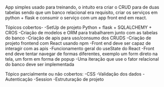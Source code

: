 App simples usado para treinando, o intuito era criar o CRUD para de duas tabelas sendo que um banco relacional era requisito, criar os serviços em python + flask e consumir o serviço com um app front end em react.

Tópicos cobertos-
  -SetUp de projeto Python + flask + SQLALCHEMY + CROS
  -Criação de modelos e ORM para trabalharem junto com as tabelas do banco
  -Criação de apis para uso/consumo dos CRUDS
  -Criação de projeto frontend com React usando npm
  -Front end deve ser capaz de interagir com as apis
  -Funcionamento geral do useState do React
  -Front end deve tentar navegar de formas diferentes, exemplo um form direto na tela, um form em forma de popup
  -Uma iteração que use o fator relacional do banco deve ser implementada

Tópico parcialmente ou não cobertos:
  -CSS
  -Validação dos dados
  -Autenticação
  -Session
  -Estruturação de projeto
  
  
  
  
